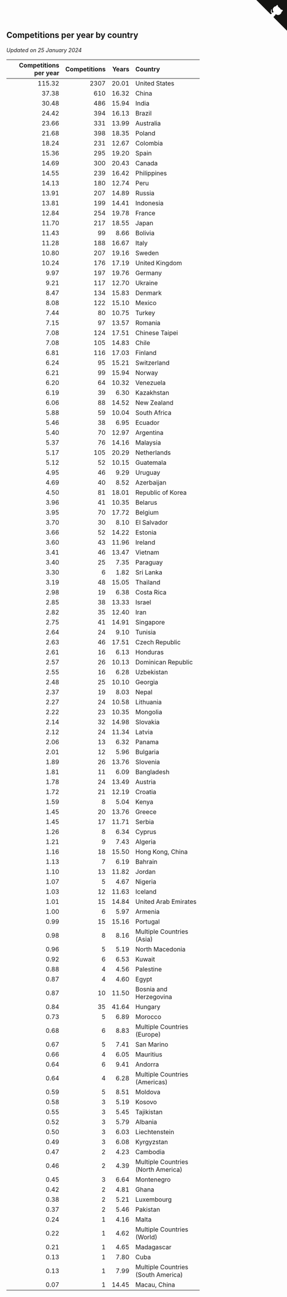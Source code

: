 ## Competitions per year by country

*Updated on 25 January 2024*

| Competitions per year | Competitions | Years | Country |
| ---: | ---: | ---: | :--- |
| 115.32 | 2307 | 20.01 | United States |
| 37.38 | 610 | 16.32 | China |
| 30.48 | 486 | 15.94 | India |
| 24.42 | 394 | 16.13 | Brazil |
| 23.66 | 331 | 13.99 | Australia |
| 21.68 | 398 | 18.35 | Poland |
| 18.24 | 231 | 12.67 | Colombia |
| 15.36 | 295 | 19.20 | Spain |
| 14.69 | 300 | 20.43 | Canada |
| 14.55 | 239 | 16.42 | Philippines |
| 14.13 | 180 | 12.74 | Peru |
| 13.91 | 207 | 14.89 | Russia |
| 13.81 | 199 | 14.41 | Indonesia |
| 12.84 | 254 | 19.78 | France |
| 11.70 | 217 | 18.55 | Japan |
| 11.43 | 99 | 8.66 | Bolivia |
| 11.28 | 188 | 16.67 | Italy |
| 10.80 | 207 | 19.16 | Sweden |
| 10.24 | 176 | 17.19 | United Kingdom |
| 9.97 | 197 | 19.76 | Germany |
| 9.21 | 117 | 12.70 | Ukraine |
| 8.47 | 134 | 15.83 | Denmark |
| 8.08 | 122 | 15.10 | Mexico |
| 7.44 | 80 | 10.75 | Turkey |
| 7.15 | 97 | 13.57 | Romania |
| 7.08 | 124 | 17.51 | Chinese Taipei |
| 7.08 | 105 | 14.83 | Chile |
| 6.81 | 116 | 17.03 | Finland |
| 6.24 | 95 | 15.21 | Switzerland |
| 6.21 | 99 | 15.94 | Norway |
| 6.20 | 64 | 10.32 | Venezuela |
| 6.19 | 39 | 6.30 | Kazakhstan |
| 6.06 | 88 | 14.52 | New Zealand |
| 5.88 | 59 | 10.04 | South Africa |
| 5.46 | 38 | 6.95 | Ecuador |
| 5.40 | 70 | 12.97 | Argentina |
| 5.37 | 76 | 14.16 | Malaysia |
| 5.17 | 105 | 20.29 | Netherlands |
| 5.12 | 52 | 10.15 | Guatemala |
| 4.95 | 46 | 9.29 | Uruguay |
| 4.69 | 40 | 8.52 | Azerbaijan |
| 4.50 | 81 | 18.01 | Republic of Korea |
| 3.96 | 41 | 10.35 | Belarus |
| 3.95 | 70 | 17.72 | Belgium |
| 3.70 | 30 | 8.10 | El Salvador |
| 3.66 | 52 | 14.22 | Estonia |
| 3.60 | 43 | 11.96 | Ireland |
| 3.41 | 46 | 13.47 | Vietnam |
| 3.40 | 25 | 7.35 | Paraguay |
| 3.30 | 6 | 1.82 | Sri Lanka |
| 3.19 | 48 | 15.05 | Thailand |
| 2.98 | 19 | 6.38 | Costa Rica |
| 2.85 | 38 | 13.33 | Israel |
| 2.82 | 35 | 12.40 | Iran |
| 2.75 | 41 | 14.91 | Singapore |
| 2.64 | 24 | 9.10 | Tunisia |
| 2.63 | 46 | 17.51 | Czech Republic |
| 2.61 | 16 | 6.13 | Honduras |
| 2.57 | 26 | 10.13 | Dominican Republic |
| 2.55 | 16 | 6.28 | Uzbekistan |
| 2.48 | 25 | 10.10 | Georgia |
| 2.37 | 19 | 8.03 | Nepal |
| 2.27 | 24 | 10.58 | Lithuania |
| 2.22 | 23 | 10.35 | Mongolia |
| 2.14 | 32 | 14.98 | Slovakia |
| 2.12 | 24 | 11.34 | Latvia |
| 2.06 | 13 | 6.32 | Panama |
| 2.01 | 12 | 5.96 | Bulgaria |
| 1.89 | 26 | 13.76 | Slovenia |
| 1.81 | 11 | 6.09 | Bangladesh |
| 1.78 | 24 | 13.49 | Austria |
| 1.72 | 21 | 12.19 | Croatia |
| 1.59 | 8 | 5.04 | Kenya |
| 1.45 | 20 | 13.76 | Greece |
| 1.45 | 17 | 11.71 | Serbia |
| 1.26 | 8 | 6.34 | Cyprus |
| 1.21 | 9 | 7.43 | Algeria |
| 1.16 | 18 | 15.50 | Hong Kong, China |
| 1.13 | 7 | 6.19 | Bahrain |
| 1.10 | 13 | 11.82 | Jordan |
| 1.07 | 5 | 4.67 | Nigeria |
| 1.03 | 12 | 11.63 | Iceland |
| 1.01 | 15 | 14.84 | United Arab Emirates |
| 1.00 | 6 | 5.97 | Armenia |
| 0.99 | 15 | 15.16 | Portugal |
| 0.98 | 8 | 8.16 | Multiple Countries (Asia) |
| 0.96 | 5 | 5.19 | North Macedonia |
| 0.92 | 6 | 6.53 | Kuwait |
| 0.88 | 4 | 4.56 | Palestine |
| 0.87 | 4 | 4.60 | Egypt |
| 0.87 | 10 | 11.50 | Bosnia and Herzegovina |
| 0.84 | 35 | 41.64 | Hungary |
| 0.73 | 5 | 6.89 | Morocco |
| 0.68 | 6 | 8.83 | Multiple Countries (Europe) |
| 0.67 | 5 | 7.41 | San Marino |
| 0.66 | 4 | 6.05 | Mauritius |
| 0.64 | 6 | 9.41 | Andorra |
| 0.64 | 4 | 6.28 | Multiple Countries (Americas) |
| 0.59 | 5 | 8.51 | Moldova |
| 0.58 | 3 | 5.19 | Kosovo |
| 0.55 | 3 | 5.45 | Tajikistan |
| 0.52 | 3 | 5.79 | Albania |
| 0.50 | 3 | 6.03 | Liechtenstein |
| 0.49 | 3 | 6.08 | Kyrgyzstan |
| 0.47 | 2 | 4.23 | Cambodia |
| 0.46 | 2 | 4.39 | Multiple Countries (North America) |
| 0.45 | 3 | 6.64 | Montenegro |
| 0.42 | 2 | 4.81 | Ghana |
| 0.38 | 2 | 5.21 | Luxembourg |
| 0.37 | 2 | 5.46 | Pakistan |
| 0.24 | 1 | 4.16 | Malta |
| 0.22 | 1 | 4.62 | Multiple Countries (World) |
| 0.21 | 1 | 4.65 | Madagascar |
| 0.13 | 1 | 7.80 | Cuba |
| 0.13 | 1 | 7.99 | Multiple Countries (South America) |
| 0.07 | 1 | 14.45 | Macau, China |


<a href="https://github.com/jonatanklosko/wca_statistics" class="github-corner" aria-label="View source on Github"><svg width="80" height="80" viewBox="0 0 250 250" style="fill:#151513; color:#fff; position: absolute; top: 0; border: 0; right: 0;" aria-hidden="true"><path d="M0,0 L115,115 L130,115 L142,142 L250,250 L250,0 Z"></path><path d="M128.3,109.0 C113.8,99.7 119.0,89.6 119.0,89.6 C122.0,82.7 120.5,78.6 120.5,78.6 C119.2,72.0 123.4,76.3 123.4,76.3 C127.3,80.9 125.5,87.3 125.5,87.3 C122.9,97.6 130.6,101.9 134.4,103.2" fill="currentColor" style="transform-origin: 130px 106px;" class="octo-arm"></path><path d="M115.0,115.0 C114.9,115.1 118.7,116.5 119.8,115.4 L133.7,101.6 C136.9,99.2 139.9,98.4 142.2,98.6 C133.8,88.0 127.5,74.4 143.8,58.0 C148.5,53.4 154.0,51.2 159.7,51.0 C160.3,49.4 163.2,43.6 171.4,40.1 C171.4,40.1 176.1,42.5 178.8,56.2 C183.1,58.6 187.2,61.8 190.9,65.4 C194.5,69.0 197.7,73.2 200.1,77.6 C213.8,80.2 216.3,84.9 216.3,84.9 C212.7,93.1 206.9,96.0 205.4,96.6 C205.1,102.4 203.0,107.8 198.3,112.5 C181.9,128.9 168.3,122.5 157.7,114.1 C157.9,116.9 156.7,120.9 152.7,124.9 L141.0,136.5 C139.8,137.7 141.6,141.9 141.8,141.8 Z" fill="currentColor" class="octo-body"></path></svg></a><style>.github-corner:hover .octo-arm{animation:octocat-wave 560ms ease-in-out}@keyframes octocat-wave{0%,100%{transform:rotate(0)}20%,60%{transform:rotate(-25deg)}40%,80%{transform:rotate(10deg)}}@media (max-width:500px){.github-corner:hover .octo-arm{animation:none}.github-corner .octo-arm{animation:octocat-wave 560ms ease-in-out}}</style>

